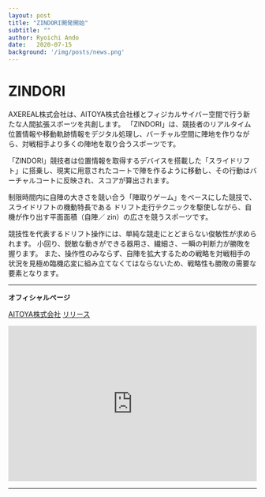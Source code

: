 ```yaml
---
layout: post
title: "ZINDORI開発開始"
subtitle: ""
author: Ryoichi Ando
date:   2020-07-15
background: '/img/posts/news.png'
---
```

# ZINDORI

AXEREAL株式会社は、AITOYA株式会社様とフィジカルサイバー空間で行う新たな人間拡張スポーツを共創します。
「ZINDORI」は、競技者のリアルタイム位置情報や移動軌跡情報をデジタル処理し、バーチャル空間に陣地を作りながら、対戦相手より多くの陣地を取り合うスポーツです。

「ZINDORI」競技者は位置情報を取得するデバイスを搭載した「スライドリフト」に搭乗し、現実に用意されたコートで陣を作るように移動し、その行動はバーチャルコートに反映され、スコアが算出されます。 

制限時間内に自陣の大きさを競い合う「陣取りゲーム」をベースにした競技で、スライドリフトの機動特長である
ドリフト走行テクニックを駆使しながら、自機が作り出す平面面積（自陣／ zin）の広さを競うスポーツです。

競技性を代表するドリフト操作には、単純な競走にとどまらない俊敏性が求められます。
小回り、鋭敏な動きができる器用さ、繊細さ、一瞬の判断力が勝敗を握ります。 
また、操作性のみならず、自陣を拡大するための戦略を対戦相手の状況を見極め臨機応変に組み立てなくてはならないため、戦略性も勝敗の需要な要素となります。
***
**オフィシャルページ**

[AITOYA株式会社](https://www.aitoya.com/)
[リリース](https://www.aitoya.com/news/news20200715-01.html)
<iframe width="100%" height="315" src="https://www.youtube.com/embed/7ho9sp-RReg" frameborder="0" allow="accelerometer; autoplay; clipboard-write; encrypted-media; gyroscope; picture-in-picture" allowfullscreen></iframe>

***